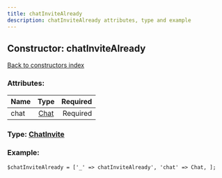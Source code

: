 ```yaml
---
title: chatInviteAlready
description: chatInviteAlready attributes, type and example
---
```

## Constructor: chatInviteAlready  
[Back to constructors index](index.md)



### Attributes:

| Name     |    Type       | Required |
|----------|:-------------:|---------:|
|chat|[Chat](../types/Chat.md) | Required|



### Type: [ChatInvite](../types/ChatInvite.md)


### Example:

```
$chatInviteAlready = ['_' => chatInviteAlready', 'chat' => Chat, ];
```